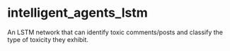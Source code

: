 # intelligent_agents_lstm
An LSTM network that can identify toxic comments/posts and classify the type of toxicity they exhibit. 
